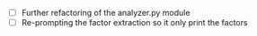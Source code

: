 - [ ] Further refactoring of the analyzer.py module
- [ ] Re-prompting the factor extraction so it only print the factors